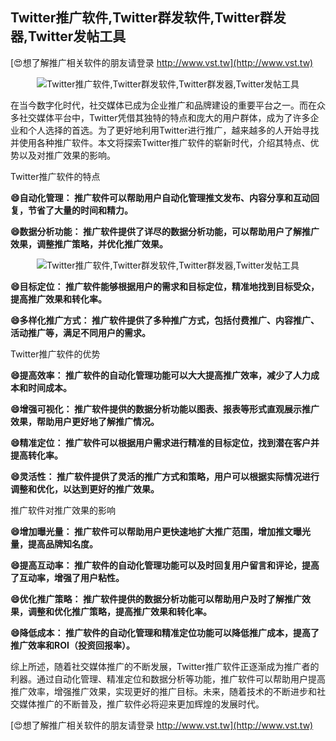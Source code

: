 ## **Twitter推广软件,Twitter群发软件,Twitter群发器,Twitter发帖工具**

[😍想了解推广相关软件的朋友请登录 http://www.vst.tw](http://www.vst.tw)

 <center><img src="https://vst.tw/MP4/tuiguang/png/6.png" alt="Twitter推广软件,Twitter群发软件,Twitter群发器,Twitter发帖工具"></center>

在当今数字化时代，社交媒体已成为企业推广和品牌建设的重要平台之一。而在众多社交媒体平台中，Twitter凭借其独特的特点和庞大的用户群体，成为了许多企业和个人选择的首选。为了更好地利用Twitter进行推广，越来越多的人开始寻找并使用各种推广软件。本文将探索Twitter推广软件的崭新时代，介绍其特点、优势以及对推广效果的影响。

Twitter推广软件的特点

**😄自动化管理： 推广软件可以帮助用户自动化管理推文发布、内容分享和互动回复，节省了大量的时间和精力。**

**😄数据分析功能： 推广软件提供了详尽的数据分析功能，可以帮助用户了解推广效果，调整推广策略，并优化推广效果。**

 <center><img src="https://vst.tw/MP4/tuiguang/png/7.png" alt="Twitter推广软件,Twitter群发软件,Twitter群发器,Twitter发帖工具"></center>

**😄目标定位： 推广软件能够根据用户的需求和目标定位，精准地找到目标受众，提高推广效果和转化率。**

**😄多样化推广方式： 推广软件提供了多种推广方式，包括付费推广、内容推广、活动推广等，满足不同用户的需求。**

Twitter推广软件的优势

**😄提高效率： 推广软件的自动化管理功能可以大大提高推广效率，减少了人力成本和时间成本。**

**😄增强可视化： 推广软件提供的数据分析功能以图表、报表等形式直观展示推广效果，帮助用户更好地了解推广情况。**

**😄精准定位： 推广软件可以根据用户需求进行精准的目标定位，找到潜在客户并提高转化率。**

**😄灵活性： 推广软件提供了灵活的推广方式和策略，用户可以根据实际情况进行调整和优化，以达到更好的推广效果。**

推广软件对推广效果的影响

**😄增加曝光量： 推广软件可以帮助用户更快速地扩大推广范围，增加推文曝光量，提高品牌知名度。**

**😄提高互动率： 推广软件的自动化管理功能可以及时回复用户留言和评论，提高了互动率，增强了用户粘性。**

**😄优化推广策略： 推广软件提供的数据分析功能可以帮助用户及时了解推广效果，调整和优化推广策略，提高推广效果和转化率。**

**😄降低成本： 推广软件的自动化管理和精准定位功能可以降低推广成本，提高了推广效率和ROI（投资回报率）。**

综上所述，随着社交媒体推广的不断发展，Twitter推广软件正逐渐成为推广者的利器。通过自动化管理、精准定位和数据分析等功能，推广软件可以帮助用户提高推广效率，增强推广效果，实现更好的推广目标。未来，随着技术的不断进步和社交媒体推广的不断普及，推广软件必将迎来更加辉煌的发展时代。

[😍想了解推广相关软件的朋友请登录 http://www.vst.tw](http://www.vst.tw)



